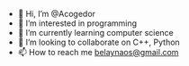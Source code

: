 - 👋 Hi, I’m @Acogedor
- 👀 I’m interested in programming
- 🌱 I’m currently learning computer science
- 💞️ I’m looking to collaborate on C++, Python
- 📫 How to reach me belaynaos@gmail.com

<!---
Acogedor/Acogedor is a ✨ special ✨ repository because its `README.md` (this file) appears on your GitHub profile.
You can click the Preview link to take a look at your changes.
--->
